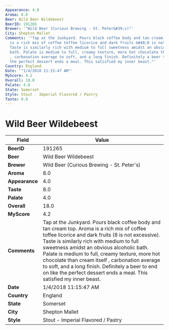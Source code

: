 ```yaml
---
Appearance: 4.0
Aroma: 8.0
Beer: Wild Beer Wildebeest
BeerID: 191265
Brewer: '"Wild Beer (Curious Brewing - St. Peter&#39;s)"'
City: Shepton Mallet
Comments: '"Tap at the Junkyard. Pours black coffee body and tan cream top. Aroma
  is a rich mix of coffee toffee licorice and dark fruits &#40;8 is not excessive&#41;.
  Taste is similarly rich with medium to full sweetness amidst an obvious alcoholic
  bath. Palate is medium to full, creamy texture, more hot chocolate than cream itself
  , carbonation average to soft, and a long finish. Definitely a beer to end on like
  the perfect dessert ends a meal. This satisfied my inner beast."'
Country: England
Date: '"1/4/2018 11:15:47 AM"'
MyScore: 4.2
Overall: 18.0
Palate: 4.0
State: Somerset
Style: Stout - Imperial Flavored / Pastry
Taste: 8.0
---
```


# Wild Beer Wildebeest

| Field         | Value |
|---------------|-------|
| **BeerID** | 191265 |
| **Beer** | Wild Beer Wildebeest |
| **Brewer** | Wild Beer (Curious Brewing - St. Peter&#39;s) |
| **Aroma** | 8.0 |
| **Appearance** | 4.0 |
| **Taste** | 8.0 |
| **Palate** | 4.0 |
| **Overall** | 18.0 |
| **MyScore** | 4.2 |
| **Comments** | Tap at the Junkyard. Pours black coffee body and tan cream top. Aroma is a rich mix of coffee toffee licorice and dark fruits &#40;8 is not excessive&#41;. Taste is similarly rich with medium to full sweetness amidst an obvious alcoholic bath. Palate is medium to full, creamy texture, more hot chocolate than cream itself , carbonation average to soft, and a long finish. Definitely a beer to end on like the perfect dessert ends a meal. This satisfied my inner beast. |
| **Date** | 1/4/2018 11:15:47 AM |
| **Country** | England |
| **State** | Somerset |
| **City** | Shepton Mallet |
| **Style** | Stout - Imperial Flavored / Pastry |
